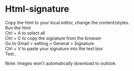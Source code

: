 # Html-signature  
Copy the html to your local editor, change the content/styles.    
Run the html  
Ctrl + A to select all  
Ctrl + C to copy the signature from the browser   
Go to Gmail > setting > General > Signature   
Ctrl + V  to paste your signature into the text box   
Test..   
  
Note: Images won't automatically download to outlook  
